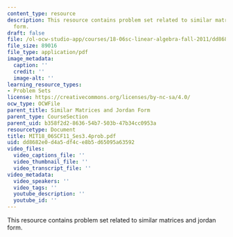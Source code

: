 ```yaml
---
content_type: resource
description: This resource contains problem set related to similar matrices and jordan
  form.
draft: false
file: /ol-ocw-studio-app/courses/18-06sc-linear-algebra-fall-2011/dd8682e0d4a5df4ce8b5d65095a63592_MIT18_06SCF11_Ses3.4prob.pdf
file_size: 89016
file_type: application/pdf
image_metadata:
  caption: ''
  credit: ''
  image-alt: ''
learning_resource_types:
- Problem Sets
license: https://creativecommons.org/licenses/by-nc-sa/4.0/
ocw_type: OCWFile
parent_title: Similar Matrices and Jordan Form
parent_type: CourseSection
parent_uid: b358f2d2-8636-54b7-503b-47b34cc0953a
resourcetype: Document
title: MIT18_06SCF11_Ses3.4prob.pdf
uid: dd8682e0-d4a5-df4c-e8b5-d65095a63592
video_files:
  video_captions_file: ''
  video_thumbnail_file: ''
  video_transcript_file: ''
video_metadata:
  video_speakers: ''
  video_tags: ''
  youtube_description: ''
  youtube_id: ''
---
```

This resource contains problem set related to similar matrices and jordan form.